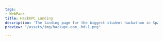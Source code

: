 ```yaml
---
tags:
- WebPack
title: HackUPC Landing
description: 'The landing page for the biggest student hackathon in Spain. '
preview: "/assets/img/hackupc-com_-hd-1.png"

---
```

